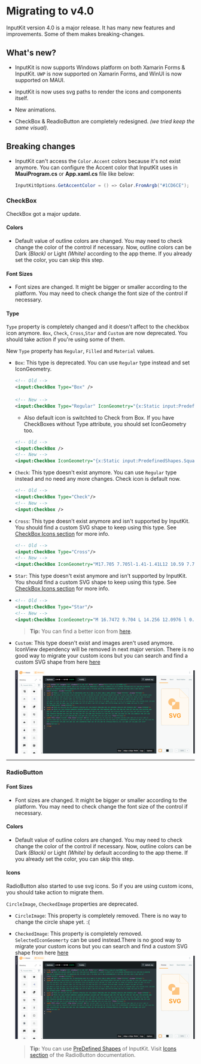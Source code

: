 # Migrating to v4.0

InputKit version 4.0 is a major release. It has many new features and improvements. Some of them makes breaking-changes.

## What's new?
- InputKit is now supports Windows platform on both Xamarin Forms & InputKit. `UWP` is now supported on Xamarin Forms, and WinUI is now supported on MAUI.

- InputKit is now uses svg paths to render the icons and components itself.
  
- New animations.

- CheckBox & ReadioButton are completely redesigned. _(we tried keep the same visual)_.

## Breaking changes

- InputKit can't access the `Color.Accent` colors because it's not exist anymore. You can configure the Accent color that InputKit uses in **MauiProgram.cs** or **App.xaml.cs** file like below:

    ```csharp
    InputKitOptions.GetAccentColor = () => Color.FromArgb("#1CD6CE");
    ```

### CheckBox
CheckBox got a major update.

#### Colors
- Default value of outline colors are changed. You may need to check change the color of the control if necessary.
Now, outline colors can be Dark _(Black)_ or Light _(White)_ according to the app theme. If you already set the color, you can skip this step.
#### Font Sizes
- Font sizes are changed. It might be bigger or smaller according to the platform. You may need to check change the font size of the control if necessary.

#### Type
`Type` property is completely changed and it doesn't affect to the checkbox icon anymore. `Box`, `Check`, `Cross`,`Star` and `Custom` are now deprecated. You should take action if you're using some of them.

New `Type` property has `Regular`, `Filled` and `Material` values. 


- `Box`: This type is deprecated. You can use `Regular` type instead and set IconGeometry. 
    ```xml
    <!-- Old -->
    <input:CheckBox Type="Box" />

    <!-- New -->
    <input:CheckBox Type="Regular" IconGeometry="{x:Static input:PredefinedShapes.Square}" />
    ```
    - Also default icon is switchted to Check from Box. If you have CheckBoxes without Type attribute, you should set IconGeometry too.
    ```xml
    <!-- Old -->
    <input:CheckBox />
    <!-- New -->
    <input:Checkbox IconGeometry="{x:Static input:PredefinedShapes.Square}"/>
    ```


- `Check`: This type doesn't exist anymore. You can use `Regular` type instead and no need any more changes. Check icon is default now.

    ```xml
    <!-- Old -->
    <input:CheckBox Type="Check"/>
    <!-- New -->
    <input:Checkbox />
    ```

- `Cross`: This type doesn't exist anymore and isn't supported by InputKit. You should find a custom SVG shape to keep using this type. See [CheckBox Icons section](../components/controls/CheckBox.md#icons) for more info. 
    
    ```xml
    <!-- Old -->
    <input:CheckBox Type="Cross"/>
    <!-- New -->
    <input:CheckBox IconGeometry="M17.705 7.705l-1.41-1.41L12 10.59 7.705 6.295l-1.41 1.41L10.59 12l-4.295 4.295 1.41 1.41L12 13.41l4.295 4.295 1.41-1.41L13.41 12l4.295-4.295z"/>
    ```

- `Star`: This type doesn't exist anymore and isn't supported by InputKit. You should find a custom SVG shape to keep using this type. See [CheckBox Icons section](../components/controls/CheckBox.md#icons) for more info. 
- 
    ```xml
    <!-- Old -->
    <input:CheckBox Type="Star"/>
    <!-- New -->
    <input:CheckBox IconGeometry="M 16.7472 9.704 L 14.256 12.0976 l 0.588 3.3768 a 1.4592 1.4592 90 0 1 -0.5808 1.4336 a 1.4976 1.4976 90 0 1 -1.5784 0.1216 L 9.6 15.432 l -3.0848 1.6 a 1.4952 1.4952 90 0 1 -1.5784 -0.1216 a 1.4592 1.4592 90 0 1 -0.5808 -1.4336 l 0.588 -3.3768 L 2.4528 9.704 a 1.456 1.456 90 0 1 -0.3816 -1.5048 A 1.476 1.476 90 0 1 3.28 7.1888 l 3.4472 -0.4936 l 1.5408 -3.076 a 1.4968 1.4968 90 0 1 2.6688 0 l 1.5408 3.076 l 3.4472 0.4936 a 1.476 1.476 90 0 1 1.2064 1.0104 A 1.456 1.456 90 0 1 16.7472 9.704 Z"/>
    ```

    > **Tip:** You can find a better icon from [here](https://www.svgviewer.dev/s/11948/star).

- `Custom`: This type doesn't exist and images aren't used anymore. IconView dependency will be removed in next major version. There is no good way to migrate your custom icons but you can search and find a custom SVG shape from here [here](https://www.svgviewer.dev/)

    ![InputKit Svg Icon selection](../images/migration-guide-icon-selection.gif)

---

### RadioButton

#### Font Sizes
- Font sizes are changed. It might be bigger or smaller according to the platform. You may need to check change the font size of the control if necessary.

#### Colors
- Default value of outline colors are changed. You may need to check change the color of the control if necessary.
Now, outline colors can be Dark _(Black)_ or Light _(White)_ by default according to the app theme. If you already set the color, you can skip this step.

#### Icons

RadioButton also started to use svg icons. So if you are using custom icons, you should take action to migrate them.

`CircleImage`, `CheckedImage` properties are deprecated. 

- `CircleImage`: This property is completely removed. There is no way to change the circle shape yet. :(
- `CheckedImage`: This property is completely removed. `SelectedIconGeomerty` can be used instead.There is no good way to migrate your custom icons but you can search and find a custom SVG shape from here [here](https://www.svgviewer.dev/)
    ![InputKit Svg Icon selection](../images/migration-guide-icon-selection.gif)

    > **Tip:** You can use [PreDefined Shapes](../PredefinedShapes.md) of InputKit. Visit [Icons section](../components/controls/RadioButton.md#icons) of the RadioButton documentation.